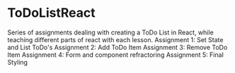 # ToDoListReact
Series of assignments dealing with creating a ToDo List in React, while teaching different parts of react with each lesson.
Assignment 1: Set State and List ToDo's
Assignment 2: Add ToDo Item
Assignment 3: Remove ToDo Item
Assignment 4: Form and component refractoring 
Assignment 5: Final Styling 
